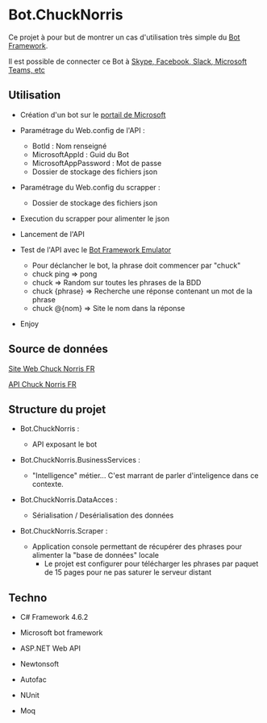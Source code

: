# Bot.ChuckNorris

Ce projet à pour but de montrer un cas d'utilisation très simple du [Bot Framework](https://dev.botframework.com/).

Il est possible de connecter ce Bot à [Skype, Facebook, Slack, Microsoft Teams, etc](https://docs.microsoft.com/en-us/bot-framework/portal-configure-channels "Documentation Microsoft")

## Utilisation

- Création d'un bot sur le [portail de Microsoft](https://dev.botframework.com/bots/new)
- Paramétrage du Web.config de l'API :
  - BotId : Nom renseigné
  - MicrosoftAppId : Guid du Bot
  - MicrosoftAppPassword : Mot de passe
  - Dossier de stockage des fichiers json
- Paramétrage du Web.config du scrapper :
  - Dossier de stockage des fichiers json
- Execution du scrapper pour alimenter le json
- Lancement de l'API
- Test de l'API avec le [Bot Framework Emulator](https://docs.microsoft.com/en-us/bot-framework/debug-bots-emulator)
  - Pour déclancher le bot, la phrase doit commencer par "chuck"
  - chuck ping => pong
  - chuck => Random sur toutes les phrases de la BDD
  - chuck {phrase} => Recherche une réponse contenant un mot de la phrase
  - chuck @{nom} => Site le nom dans la réponse
  

- Enjoy

## Source de données

[Site Web Chuck Norris FR](https://www.chucknorrisfacts.fr)

[API Chuck Norris FR](https://www.chucknorrisfacts.fr/api/api)

## Structure du projet

- Bot.ChuckNorris :
  - API exposant le bot

- Bot.ChuckNorris.BusinessServices :
  - "Intelligence" métier... C'est marrant de parler d'inteligence dans ce contexte.

- Bot.ChuckNorris.DataAcces :
  - Sérialisation / Desérialisation des données

- Bot.ChuckNorris.Scraper :
  - Application console permettant de récupérer des phrases pour alimenter la "base de données" locale
    - Le projet est configurer pour télécharger les phrases par paquet de 15 pages pour ne pas saturer le serveur distant

## Techno

 - C# Framework 4.6.2

 - Microsoft bot framework

 - ASP.NET Web API

 - Newtonsoft

 - Autofac

 - NUnit

 - Moq
